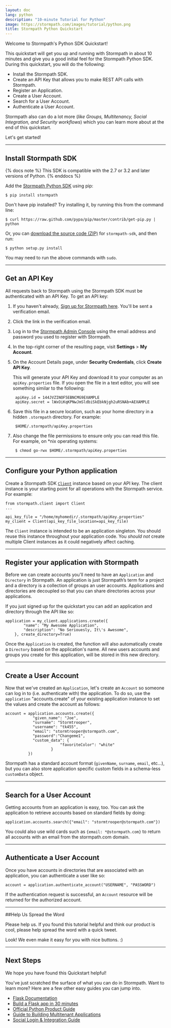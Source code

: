 ```yaml
---
layout: doc
lang: python
description: "10-minute Tutorial for Python"
image: https://stormpath.com/images/tutorial/python.png
title: Stormpath Python Quickstart
---
```


Welcome to Stormpath's Python SDK Quickstart!

This quickstart will get you up and running with Stormpath in about 10 minutes
and give you a good initial feel for the Stormpath Python SDK.  During this
quickstart, you will do the following:

 * Install the Stormpath SDK.
 * Create an API Key that allows you to make REST API calls with Stormpath.
 * Register an Application.
 * Create a User Account.
 * Search for a User Account.
 * Authenticate a User Account.

Stormpath also can do a lot more (*like Groups, Multitenancy, Social
Integration, and Security workflows*) which you can learn more about at the end
of this quickstart.

Let's get started!

***

## Install Stormpath SDK

{% docs note %}
This SDK is compatible with the 2.7 or 3.2 and later versions of Python.
{% enddocs %}

Add the [Stormpath Python SDK](https://github.com/stormpath/stormpath-sdk-python) using pip:

    $ pip install stormpath

Don't have pip installed? Try installing it, by running this from the command line:

    $ curl https://raw.github.com/pypa/pip/master/contrib/get-pip.py | python

Or, you can [download the source code (ZIP)](https://github.com/stormpath/stormpath-sdk-python/zipball/master "stormpath-sdk
source code") for `stormpath-sdk`, and then run:

    $ python setup.py install

You may need to run the above commands with `sudo`.

***

## Get an API Key

All requests back to Stormpath using the Stormpath SDK must be authenticated with an API Key. To get an API key:

1. If you haven't already, [Sign up for Stormpath here](https://api.stormpath.com/register).  You'll be sent a verification email.

1. Click the link in the verification email.

2. Log in to the [Stormpath Admin Console](https://api.stormpath.com) using the email address and password you used to register with Stormpath.

2. In the top-right corner of the resulting page, visit **Settings** > **My Account**.


3. On the Account Details page, under **Security Credentials**, click **Create API Key**.


    This will generate your API Key and download it to your computer as an `apiKey.properties` file. If you open the file in a text editor, you will see something similar to the following:

        apiKey.id = 144JVZINOF5EBNCMG9EXAMPLE
        apiKey.secret = lWxOiKqKPNwJmSldbiSkEbkNjgh2uRSNAb+AEXAMPLE

4. Save this file in a secure location, such as your home directory in a hidden `.stormpath` directory. For example:

        $HOME/.stormpath/apiKey.properties

5. Also change the file permissions to ensure only you can read this file. For example, on \*nix operating systems:

        $ chmod go-rwx $HOME/.stormpath/apiKey.properties

***

## Configure your Python application

Create a Stormpath SDK [`Client`](/python/product-guide#Client) instance based on your API key. The client instance is your starting point for all operations with the Stormpath service. For example:

    from stormpath.client import Client
    ...

    api_key_file = "/home/myhomedir/.stormpath/apiKey.properties"
    my_client = Client(api_key_file_location=api_key_file)

The `Client` instance is intended to be an application singleton. You should reuse this instance throughout your application code. You *should not* create multiple Client instances as it could negatively affect caching.

***

## Register your application with Stormpath

Before we can create accounts you'll need to have an `Application` and `Directory` in Stormpath.  An application is just Stormpath’s term for a project and a directory is a collection of groups an user accounts.  Applications and directories are decoupled so that you can share directories across your applications.

If you just signed up for the quickstart you can add an application and directory through the API like so:

    application = my_client.applications.create({
            "name": "My Awesome Application",
            "description": "No Seriouesly, It\'s Awesome",
        }, create_directory=True)

Once the `Application` is created, the function will also automatically create a `Directory` based on the application's name. All new users accounts and groups you create for this application, will be stored in this new directory.

***

## Create a User Account

Now that we've created an `Application`, let's create an `Account` so someone can log in to (i.e. authenticate with) the application. To do so, use the `application` "accounts.create" of your existing application instance to set the values and create the account as follows:

    account = application.accounts.create({
                "given_name": "Joe",
                "surname": "Stormtrooper",
                "username": "tk455",
                "email": "stormtrooper@stormpath.com",
                "password":"Changeme1",
				"custom_data": {
				            "favoriteColor": "white"
				        }
              })

Stormpath has a standard account format (`givenName`, `surname`, `email`, etc...), but you can also store application specific custom fields in a schema-less `customData` object.

***

## Search for a User Account
Getting accounts from an application is easy, too.  You can ask the application to retrieve accounts based on standard fields by doing:

    application.accounts.search({"email": "stormtrooper@stormpath.com"})


You could also use wild cards such as `{email: *@stormpath.com}` to return all accounts with an email from the stormpath.com domain.

***

## Authenticate a User Account

Once you have accounts in directories that are associated with an application, you can authenticate a user like so:

    account = application.authenticate_account("USERNAME", "PASSWORD")

If the authentication request is successful, an `Account` resource will be returned for the authorized account.

***

##Help Us Spread the Word

Please help us.  If you found this tutorial helpful and think our product is cool, please help spread the word with a quick tweet.

Look! We even make it easy for you with nice buttons. :)

<!-- AddThis Button BEGIN -->
<div class="addthis_toolbox addthis_default_style addthis_32x32_style"
	addthis:title="Just checked out @goStormpath for a new Python app. It's awesome!"
	addthis:url="https://stormpath.com">
<a class="addthis_button_twitter"
	addthis:title="Just checked out @goStormpath for a new Python app. It's awesome! #FriendsDontLetFriendBuildAuth"></a>
<a class="addthis_button_preferred_2"></a>
<a class="addthis_button_preferred_3"></a>
<a class="addthis_button_preferred_4"></a>
<a class="addthis_button_compact"></a>
</div>
<script type="text/javascript">var addthis_config = {"data_track_addressbar":true};</script>
<script type="text/javascript" src="//s7.addthis.com/js/300/addthis_widget.js#pubid=ra-4f5ed709512978e9"></script>
<!-- AddThis Button END -->
<p>

***

## Next Steps
We hope you have found this Quickstart helpful!

You've just scratched the surface of what you can do in Stormpath.  Want to learn more?  Here are a few other easy guides you can jump into.

* [Flask Documentation](http://flask-stormpath.readthedocs.org/en/latest/)
* [Build a Flask app in 30 minutes](https://stormpath.com/blog/build-a-flask-app-in-30-minutes/)
* [Official Python Product Guide](http://docs.stormpath.com/python/product-guide)
* [Guide to Building Multitenant Applications](http://docs.stormpath.com/guides/multi-tenant/)
* [Social Login & Integration Guide](http://docs.stormpath.com/guides/social-integrations/)
